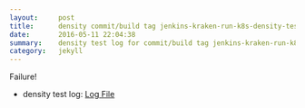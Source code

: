 ```yaml
---
layout:     post
title:      density commit/build tag jenkins-kraken-run-k8s-density-tests-66-3
date:       2016-05-11 22:04:38
summary:    density test log for commit/build tag jenkins-kraken-run-k8s-density-tests-66-3.
category:   jekyll
---
```


Failure!

- density test log: [Log File](http://s3-us-west-2.amazonaws.com/kraken-e2e-logs/density/jenkins-kraken-run-k8s-density-tests-66-3/build-log.txt)
